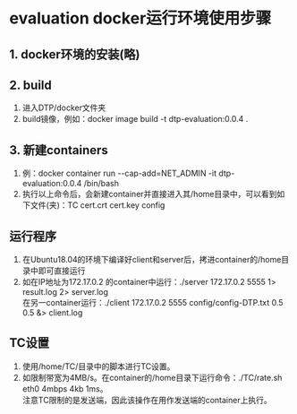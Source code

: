 # evaluation docker运行环境使用步骤
## 1. docker环境的安装(略)
## 2. build
1. 进入DTP/docker文件夹
2. build镜像，例如：docker image build -t dtp-evaluation:0.0.4 .

## 3. 新建containers
1. 例：docker container run --cap-add=NET_ADMIN -it dtp-evaluation:0.0.4 /bin/bash
2. 执行以上命令后，会新建container并直接进入其/home目录中，可以看到如下文件(夹)：TC  cert.crt  cert.key  config

## 运行程序
1. 在Ubuntu18.04的环境下编译好client和server后，拷进container的/home目录中即可直接运行
2. 如在IP地址为172.17.0.2 的container中运行：./server 172.17.0.2 5555 1> result.log 2> server.log  
在另一container运行：./client 172.17.0.2 5555 config/config-DTP.txt 0.5 0.5 &> client.log

## TC设置
1. 使用/home/TC/目录中的脚本进行TC设置。
2. 如限制带宽为4MB/s。在container的/home目录下运行命令：./TC/rate.sh eth0 4mbps 4kb 1ms。  
注意TC限制的是发送端，因此该操作在用作发送端的container上执行。
